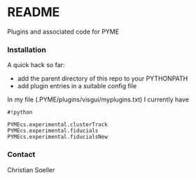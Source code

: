 # README #

Plugins and associated code for PYME

### Installation ###

A quick hack so far:

- add the parent directory of this repo to your PYTHONPATH
- add plugin entries in a suitable config file

In my file (.PYME/plugins/visgui/myplugins.txt) I currently have


```
#!python

PYMEcs.experimental.clusterTrack
PYMEcs.experimental.fiducials
PYMEcs.experimental.fiducialsNew

```


### Contact ###

Christian Soeller